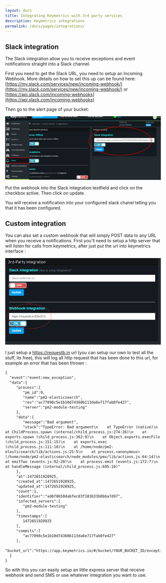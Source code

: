 ```yaml
---
layout: docs
title: Integrating Keymetrics with 3rd party services
description: Keymetrics integrations
permalink: /docs/pages/integrations/
---
```


## Slack integration

The Slack integration allow you to receive exceptions and event notifications straight into a Slack channel.

First you need to get the Slack URL, you need to setup an Incoming Webhook. More details on how to set this up can be found here: [https://my.slack.com/services/new/incoming-webhook/](https://my.slack.com/services/new/incoming-webhook/) or [https://api.slack.com/incoming-webhooks](https://api.slack.com/incoming-webhooks)

Then go to the alert page of your bucket:

<img src="/images/slack.png" alt="slack integration"/>

Put the webhook into the Slack integration textfield and click on the checkbox active. Then click on update.

You will receive a notification into your configured slack chanel telling you that it has been configured.

## Custom integration

You can also set a custom webhook that will simply POST data to any URL when you receive a notifications.
First you'll need to setup a http server that will listen for calls from keymetrics, after just put the url into keymetrics interface : 

<img src="/images/webhooks.png" alt="webhook integration"/>

I just setup a https://requestb.in url (you can setup our own to test all the stuff, its free), this will log all http request that has been done to this url, for example an error that has been thrown :

 ```
 {
   "event":"event:new_exception",
   "data":{
      "process":{
         "pm_id":9,
         "name":"pm2-elasticsearch",
         "rev":"ac77098c5e1b10d74360b113da6e717fab8fe427",
         "server":"pm2-module-testing"
      },
      "data":{
         "message":"Bad argument",
         "stack":"TypeError: Bad argument\n    at TypeError (native)\n    at ChildProcess.spawn (internal/child_process.js:274:26)\n    at exports.spawn (child_process.js:362:9)\n    at Object.exports.execFile (child_process.js:151:15)\n    at exports.exec (child_process.js:111:18)\n    at /home/node/pm2-elasticsearch/lib/actions.js:25:5\n    at process.<anonymous> (/home/node/pm2-elasticsearch/node_modules/pmx/lib/actions.js:64:14)\n    at emitTwo (events.js:92:20)\n    at process.emit (events.js:172:7)\n    at handleMessage (internal/child_process.js:695:10)"
      },
      "at":1472651928925,
      "created_at":1472651928925,
      "updated_at":1472651928925,
      "count":1,
      "identifier":"ad6f8650dabfec83f183633b0bba7d97",
      "infected_servers":[
         "pm2-module-testing"
      ],
      "timestamps":[
         1472651928925
      ],
      "commits":[
         "ac77098c5e1b10d74360b113da6e717fab8fe427"
      ],
      "bucket_url":"https://app.keymetrics.io/#/bucket/YOUR_BUCKET_ID/exceptions"
   }
}
 ```
 
 So with this you can easily setup an little express server that receive webhook and send SMS or use whatever integration you want to use.
